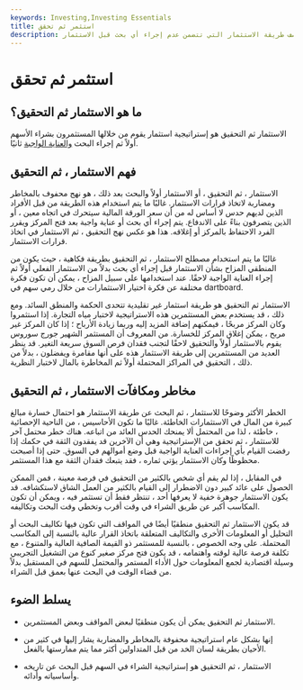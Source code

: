 ```yaml
---
keywords: Investing,Investing Essentials
title: استثمر ثم تحقق
description: الاستثمار ثم التحقيق هو مصطلح يستخدم لوصف طريقة الاستثمار التي تتضمن عدم إجراء أي بحث قبل الاستثمار.
---
```


# استثمر ثم تحقق
## ما هو الاستثمار ثم التحقيق؟

الاستثمار ثم التحقيق هو إستراتيجية استثمار يقوم من خلالها المستثمرون بشراء الأسهم أولاً ثم إجراء البحث [والعناية الواجبة](/duediligence) ثانيًا.

## فهم الاستثمار ، ثم التحقيق

الاستثمار ، ثم التحقيق ، أو الاستثمار أولاً والبحث بعد ذلك ، هو نهج محفوف بالمخاطر ومضاربة لاتخاذ قرارات الاستثمار. غالبًا ما يتم استخدام هذه الطريقة من قبل الأفراد الذين لديهم حدس لا أساس له من أن سعر الورقة المالية سيتحرك في اتجاه معين ، أو الذين يتصرفون بناءً على الاندفاع. يتم إجراء أي بحث أو عناية واجبة بعد فتح المركز ويقرر الفرد الاحتفاظ بالمركز أو إغلاقه. هذا هو عكس نهج التحقيق ، ثم الاستثمار في اتخاذ قرارات الاستثمار.

غالبًا ما يتم استخدام مصطلح الاستثمار ، ثم التحقيق بطريقة فكاهية ، حيث يكون من المنطقي المزاح بشأن الاستثمار قبل إجراء أي بحث بدلاً من الاستثمار الفعلي أولاً ثم إجراء العناية الواجبة لاحقًا. عند استخدامها على سبيل المزاح ، يمكن أن تكون فكرة مختلفة عن فكرة اختيار الاستثمارات من خلال رمي سهم في dartboard.

الاستثمار ثم التحقيق هو طريقة استثمار غير تقليدية تتحدى الحكمة والمنطق السائد. ومع ذلك ، قد يستخدم بعض المستثمرين هذه الاستراتيجية لاختبار مياه التجارة. إذا استثمروا وكان المركز مربحًا ، فيمكنهم إضافة المزيد إليه وربما زيادة الأرباح ؛ إذا كان المركز غير مربح ، يمكن إغلاق المركز للخسارة. من المعروف أن المستثمر الشهير جورج سوروس يقوم بالاستثمار أولاً والتحقيق لاحقًا لتجنب فقدان فرص السوق سريعة التغير. قد ينظر العديد من المستثمرين إلى طريقة الاستثمار هذه على أنها مقامرة ويفضلون ، بدلاً من ذلك ، التحقيق في المراكز المحتملة أولاً ثم المخاطرة بالمال لاختبار النظرية.

## مخاطر ومكافآت الاستثمار ، ثم التحقيق

الخطر الأكثر وضوحًا للاستثمار ، ثم البحث عن طريقة الاستثمار هو احتمال خسارة مبالغ كبيرة من المال في الاستثمارات الخاطئة. غالبًا ما تكون الأحاسيس ، من الناحية الإحصائية ، خاطئة ، لذا من المحتمل ألا يمنحك الحدس العائد من اتباعه. هناك خطر محتمل آخر للاستثمار ، ثم تحقق من الإستراتيجية وهي أن الآخرين قد يفقدون الثقة في حكمك إذا رفضت القيام بأي إجراءات العناية الواجبة قبل وضع أموالهم في السوق. حتى إذا أصبحت محظوظًا وكان الاستثمار يؤتي ثماره ، فقد يتبعك فقدان الثقة مع هذا المستثمر.

في المقابل ، إذا لم يقم أي شخص بالكثير من التحقيق في فرصة معينة ، فمن الممكن الحصول على عائد كبير دون الاضطرار إلى القيام بالكثير من العمل الشاق لاستكشافه. قد يكون الاستثمار جوهرة خفية لا يعرفها أحد ، تنتظر فقط أن تستثمر فيه ، ويمكن أن تكون المكاسب أكبر عن طريق الشراء في وقت أقرب وتخطي وقت البحث وتكاليفه.

قد يكون الاستثمار ثم التحقيق منطقيًا أيضًا في المواقف التي تكون فيها تكاليف البحث أو التحليل أو المعلومات الأخرى والتكاليف المتعلقة باتخاذ القرار عالية بالنسبة إلى المكاسب المحتملة. على وجه الخصوص ، بالنسبة للمستثمر ذو القيمة الصافية العالية والمتنوع ، مع تكلفة فرصة عالية لوقته واهتمامه ، قد يكون فتح مركز صغير كنوع من التشغيل التجريبي وسيلة اقتصادية لجمع المعلومات حول الأداء المستمر والمحتمل للسهم في المستقبل بدلاً من قضاء الوقت في البحث عنها بعمق قبل الشراء.

## يسلط الضوء

- الاستثمار ثم التحقيق يمكن أن يكون منطقيًا لبعض المواقف وبعض المستثمرين.

- إنها بشكل عام استراتيجية محفوفة بالمخاطر والمضاربة يشار إليها في كثير من الأحيان بطريقة لسان الخد من قبل المتداولين أكثر مما يتم ممارستها بالفعل.

- الاستثمار ، ثم التحقيق هو إستراتيجية الشراء في السهم قبل البحث عن تاريخه وأساسياته وأدائه.

